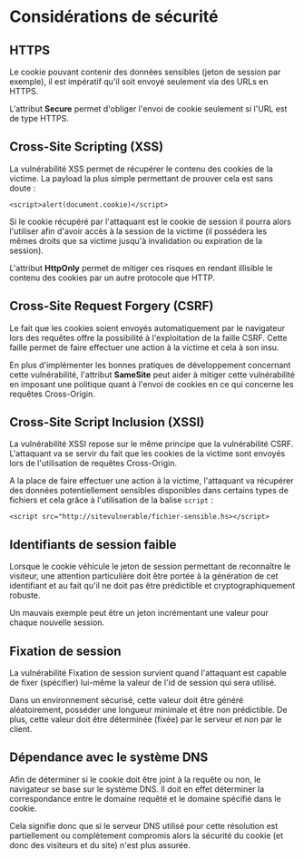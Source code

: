 # Considérations de sécurité

## HTTPS

Le cookie pouvant contenir des données sensibles \(jeton de session par exemple\), il est impératif qu'il soit envoyé seulement via des URLs en HTTPS.

L'attribut **Secure** permet d'obliger l'envoi de cookie seulement si l'URL est de type HTTPS.

## Cross-Site Scripting \(XSS\)

La vulnérabilité XSS permet de récupérer le contenu des cookies de la victime. La payload la plus simple permettant de prouver cela est sans doute :

```markup
<script>alert(document.cookie)</script>
```

Si le cookie récupéré par l'attaquant est le cookie de session il pourra alors l'utiliser afin d'avoir accès à la session de la victime \(il possédera les mêmes droits que sa victime jusqu'à invalidation ou expiration de la session\).

L'attribut **HttpOnly** permet de mitiger ces risques en rendant illisible le contenu des cookies par un autre protocole que HTTP.

## Cross-Site Request Forgery \(CSRF\)

Le fait que les cookies soient envoyés automatiquement par le navigateur lors des requêtes offre la possibilité à l'exploitation de la faille CSRF. Cette faille permet de faire effectuer une action à la victime et cela à son insu.

En plus d'implémenter les bonnes pratiques de développement concernant cette vulnérabilité, l'attribut **SameSite** peut aider à mitiger cette vulnérabilité en imposant une politique quant à l'envoi de cookies en ce qui concerne les requêtes Cross-Origin.

## Cross-Site Script Inclusion \(XSSI\)

La vulnérabilité XSSI repose sur le même principe que la vulnérabilité CSRF. L'attaquant va se servir du fait que les cookies de la victime sont envoyés lors de l'utilisation de requêtes Cross-Origin. 

A la place de faire effectuer une action à la victime, l'attaquant va récupérer des données potentiellement sensibles disponibles dans certains types de fichiers et cela grâce à l'utilisation de la balise `script` :

```markup
<script src="http://sitevulnerable/fichier-sensible.hs></script>
```

## Identifiants de session faible

Lorsque le cookie véhicule le jeton de session permettant de reconnaître le visiteur, une attention particulière doit être portée à la génération de cet identifiant et au fait qu'il ne doit pas être prédictible et cryptographiquement robuste. 

Un mauvais exemple peut être un jeton incrémentant une valeur pour chaque nouvelle session. 

## Fixation de session

La vulnérabilité Fixation de session survient quand l'attaquant est capable de fixer \(spécifier\) lui-même la valeur de l'id de session qui sera utilisé. 

Dans un environnement sécurisé, cette valeur doit être généré aléatoirement, posséder une longueur minimale et être non prédictible. De plus, cette valeur doit être déterminée \(fixée\) par le serveur et non par le client.

## Dépendance avec le système DNS

Afin de déterminer si le cookie doit être joint à la requête ou non, le navigateur se base sur le système DNS. Il doit en effet déterminer la correspondance entre le domaine requêté et le domaine spécifié dans le cookie.

Cela signifie donc que si le serveur DNS utilisé pour cette résolution est partiellement ou complètement compromis alors la sécurité du cookie \(et donc des visiteurs et du site\)  n'est plus assurée.

